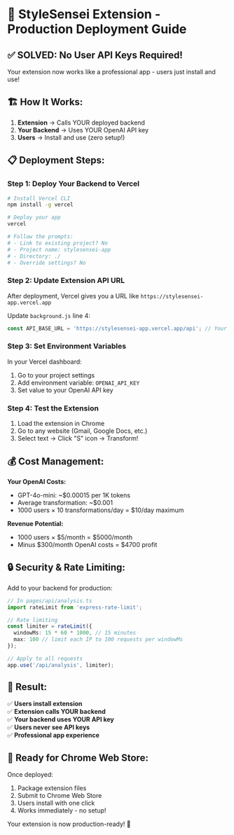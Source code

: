 # 🚀 StyleSensei Extension - Production Deployment Guide

## ✅ **SOLVED: No User API Keys Required!**

Your extension now works like a professional app - users just install and use!

## 🏗️ **How It Works:**

1. **Extension** → Calls YOUR deployed backend
2. **Your Backend** → Uses YOUR OpenAI API key
3. **Users** → Install and use (zero setup!)

## 📋 **Deployment Steps:**

### **Step 1: Deploy Your Backend to Vercel**

```bash
# Install Vercel CLI
npm install -g vercel

# Deploy your app
vercel

# Follow the prompts:
# - Link to existing project? No
# - Project name: stylesensei-app
# - Directory: ./
# - Override settings? No
```

### **Step 2: Update Extension API URL**

After deployment, Vercel gives you a URL like `https://stylesensei-app.vercel.app`

Update `background.js` line 4:
```javascript
const API_BASE_URL = 'https://stylesensei-app.vercel.app/api'; // Your actual URL
```

### **Step 3: Set Environment Variables**

In your Vercel dashboard:
1. Go to your project settings
2. Add environment variable: `OPENAI_API_KEY`
3. Set value to your OpenAI API key

### **Step 4: Test the Extension**

1. Load the extension in Chrome
2. Go to any website (Gmail, Google Docs, etc.)
3. Select text → Click "S" icon → Transform!

## 💰 **Cost Management:**

**Your OpenAI Costs:**
- GPT-4o-mini: ~$0.00015 per 1K tokens
- Average transformation: ~$0.001 
- 1000 users × 10 transformations/day = $10/day maximum

**Revenue Potential:**
- 1000 users × $5/month = $5000/month
- Minus $300/month OpenAI costs = $4700 profit

## 🔒 **Security & Rate Limiting:**

Add to your backend for production:

```typescript
// In pages/api/analysis.ts
import rateLimit from 'express-rate-limit';

// Rate limiting
const limiter = rateLimit({
  windowMs: 15 * 60 * 1000, // 15 minutes
  max: 100 // limit each IP to 100 requests per windowMs
});

// Apply to all requests
app.use('/api/analysis', limiter);
```

## 🎉 **Result:**

✅ **Users install extension**  
✅ **Extension calls YOUR backend**  
✅ **Your backend uses YOUR API key**  
✅ **Users never see API keys**  
✅ **Professional app experience**  

## 🚀 **Ready for Chrome Web Store:**

Once deployed:
1. Package extension files
2. Submit to Chrome Web Store
3. Users install with one click
4. Works immediately - no setup!

Your extension is now production-ready! 🎉 